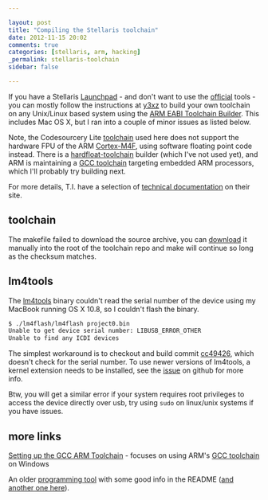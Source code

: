 ```yaml
---

layout: post
title: "Compiling the Stellaris toolchain"
date: 2012-11-15 20:02
comments: true
categories: [stellaris, arm, hacking]
_permalink: stellaris-toolchain
sidebar: false

---
```


If you have a Stellaris [Launchpad] - and don't want to use the [official] tools - you can mostly follow the instructions at [y3xz] to build your own toolchain on any Unix/Linux based system using the [ARM EABI Toolchain Builder][EABI].  This includes Mac OS X, but I ran into a couple of minor issues as listed below.

[Stellaris]: http://www.ti.com/product/lm4f120h5qr
[Launchpad]: http://www.ti.com/ww/en/launchpad/stellaris_head.html
[y3xz]: http://blog.y3xz.com/blog/2012/10/29/an-open-toolchain-for-the-ti-stellaris/
[official]: http://www.ti.com/tool/SW-EK-LM4F120XL
[EABI]: https://github.com/jsnyder/arm-eabi-toolchain

Note, the Codesourcery Lite [toolchain][mentor] used here does not support the hardware FPU of the ARM [Cortex-M4F], using software floating point code instead.  There is a [hardfloat-toolchain] builder (which I've not used yet), and ARM is maintaining a [GCC toolchain][launchpad.net] targeting embedded ARM processors, which I'll probably try building next.

For more details, T.I. have a selection of [technical documentation][Stellaris] on their site.


[Cortex-M4F]: http://en.wikipedia.org/wiki/ARM_Cortex-M#Cortex-M4
[launchpad.net]: https://launchpad.net/gcc-arm-embedded/+download
[hardfloat-toolchain]: https://github.com/prattmic/arm-cortex-m4-hardfloat-toolchain


## toolchain

The makefile failed to download the source archive, you can [download] it manually into the root of the toolchain repo and make will continue so long as the checksum matches.

[mentor]: http://www.mentor.com/embedded-software/sourcery-tools/sourcery-codebench/editions/lite-edition

[download]: https://sourcery.mentor.com/GNUToolchain/package10384/public/arm-none-eabi/arm-2012.03-56-arm-none-eabi.src.tar.bz2

[mylink]: https://sourcery.mentor.com/GNUToolchain/subscription3053?lite=arm&lite=ARM&signature=4-1352914385-0-81777d693584c1d30acc48c7abaf41235a1766c3


## lm4tools

The [lm4tools] binary couldn't read the serial number of the device using my MacBook running OS X 10.8, so I couldn't flash the binary.

``` sh
$ ./lm4flash/lm4flash project0.bin
Unable to get device serial number: LIBUSB_ERROR_OTHER
Unable to find any ICDI devices
```

The simplest workaround is to checkout and build commit [cc49426], which doesn't check for the serial number.  To use newer versions of lm4tools, a kernel extension needs to be installed, see the [issue] on github for more info.

Btw, you will get a similar error if your system requires root privileges to access the device directly over usb, try using `sudo` on linux/unix systems if you have issues.

[lm4tools]: https://github.com/utzig/lm4tools
[issue]: https://github.com/utzig/lm4tools/issues/8
[cc49426]: https://github.com/utzig/lm4tools/commit/cc49426081


## more links

[Setting up the GCC ARM Toolchain](http://hertaville.com/2012/05/28/gcc-arm-toolchain-stm32f0discovery/) - focuses on using ARM's [GCC toolchain][launchpad.net] on Windows

An older [programming tool](https://github.com/texane/stlink) with some good info in the README ([and another one here](https://github.com/utzig/icdiflasher)).

